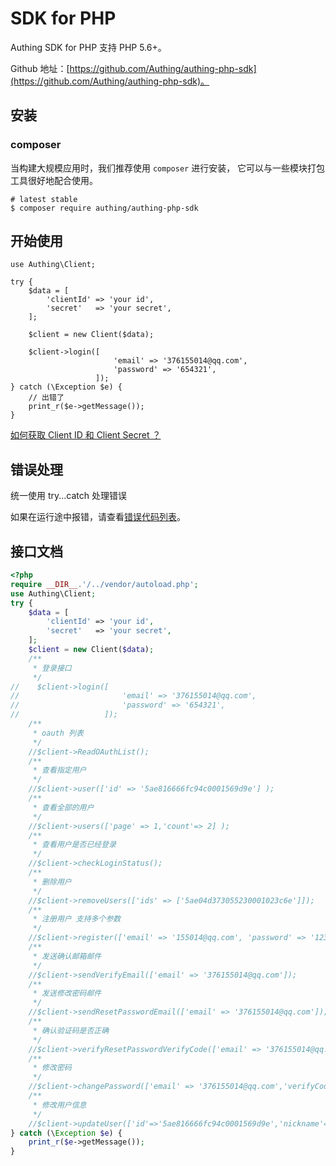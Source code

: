 # SDK for PHP

Authing SDK for PHP 支持 PHP 5.6+。

Github 地址：[https://github.com/Authing/authing-php-sdk](https://github.com/Authing/authing-php-sdk)。

## 安装

### **composer**

当构建大规模应用时，我们推荐使用 `composer` 进行安装， 它可以与一些模块打包工具很好地配合使用。

```text
# latest stable
$ composer require authing/authing-php-sdk
```

## 开始使用

```text
use Authing\Client;

try {
    $data = [
        'clientId' => 'your id',
        'secret'   => 'your secret',
    ];
    
    $client = new Client($data);

    $client->login([
                       'email' => '376155014@qq.com',
                       'password' => '654321',
                   ]);
} catch (\Exception $e) {
    // 出错了
    print_r($e->getMessage());
}
```

[如何获取 Client ID 和 Client Secret ？](https://docs.authing.cn/#/quick_start/howto)

## 错误处理

统一使用 try...catch 处理错误

如果在运行途中报错，请查看[错误代码列表](https://docs.authing.cn/#/quick_start/error_code)。

## 接口文档

```php
<?php
require __DIR__.'/../vendor/autoload.php';
use Authing\Client;
try {
    $data = [
        'clientId' => 'your id',
        'secret'   => 'your secret',
    ];
    $client = new Client($data);
    /**
     * 登录接口
     */
//    $client->login([
//                       'email' => '376155014@qq.com',
//                       'password' => '654321',
//                   ]);
    /**
     * oauth 列表
     */
    //$client->ReadOAuthList();
    /**
     * 查看指定用户
     */
    //$client->user(['id' => '5ae816666fc94c0001569d9e'] );
    /**
     * 查看全部的用户
     */
    //$client->users(['page' => 1,'count'=> 2] );
    /**
     * 查看用户是否已经登录
     */
    //$client->checkLoginStatus();
    /**
     * 删除用户
     */
    //$client->removeUsers(['ids' => ['5ae04d373055230001023c6e']]);
    /**
     * 注册用户 支持多个参数
     */
    //$client->register(['email' => '155014@qq.com', 'password' => '123456']);
    /**
     * 发送确认邮箱邮件
     */
    //$client->sendVerifyEmail(['email' => '376155014@qq.com']);
    /**
     * 发送修改密码邮件
     */
    //$client->sendResetPasswordEmail(['email' => '376155014@qq.com']);
    /**
     * 确认验证码是否正确
     */
    //$client->verifyResetPasswordVerifyCode(['email' => '376155014@qq.com','verifyCode'=>8685]);
    /**
     * 修改密码
     */
    //$client->changePassword(['email' => '376155014@qq.com','verifyCode'=>8685,'password'=>'123456']);
    /**
     * 修改用户信息
     */
    //$client->updateUser(['id'=>'5ae816666fc94c0001569d9e','nickname'=>'123132','password'=>'123456']);
} catch (\Exception $e) {
    print_r($e->getMessage());
}
```



